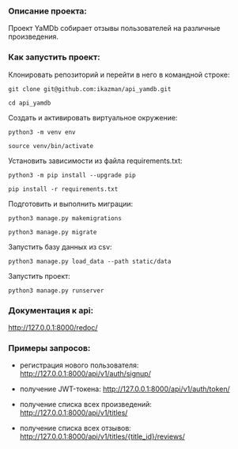 ### Описание проекта:

Проект YaMDb собирает отзывы пользователей на различные произведения.

### Как запустить проект:

Клонировать репозиторий и перейти в него в командной строке:

```
git clone git@github.com:ikazman/api_yamdb.git
```

```
cd api_yamdb
```

Cоздать и активировать виртуальное окружение:

```
python3 -m venv env
```

```
source venv/bin/activate
```

Установить зависимости из файла requirements.txt:

```
python3 -m pip install --upgrade pip
```

```
pip install -r requirements.txt
```

Подготовить и выполнить миграции:

```
python3 manage.py makemigrations
```
```
python3 manage.py migrate
```
Запустить базу данных из csv:

```
python3 manage.py load_data --path static/data
```
Запустить проект:

```
python3 manage.py runserver
```
### Документация к api:
http://127.0.0.1:8000/redoc/

### Примеры запросов:

- регистрация нового пользователя:
http://127.0.0.1:8000/api/v1/auth/signup/

- получение JWT-токена:
http://127.0.0.1:8000/api/v1/auth/token/

- получение списка всех произведений:
http://127.0.0.1:8000/api/v1/titles/

- получение списка всех отзывов:
http://127.0.0.1:8000/api/v1/titles/{title_id}/reviews/
